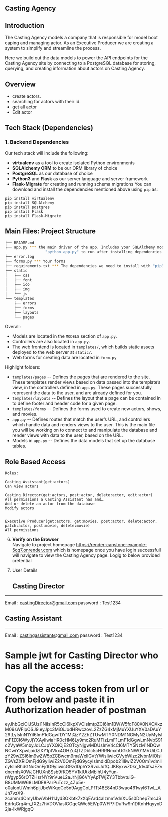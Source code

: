 Casting Agency
-----

## Introduction

The Casting Agency models a company that is responsible for model boot caping and managing actor.
As an Executive Producer  we are creating a system to simplify and streamline the process.

Here we build out the data models to power the API endpoints for the Casting Agency site by connecting to a PostgreSQL database for storing, querying, and creating information about actors on Casting Agency.

## Overview

* create actors.
* searching for actors with their id.
* get all actor
* Edit actor


## Tech Stack (Dependencies)

### 1. Backend Dependencies
Our tech stack will include the following:
 * **virtualenv** as a tool to create isolated Python environments
 * **SQLAlchemy ORM** to be our ORM library of choice
 * **PostgreSQL** as our database of choice
 * **Python3** and **Flask** as our server language and server framework
 * **Flask-Migrate** for creating and running schema migrations
You can download and install the dependencies mentioned above using `pip` as:
```
pip install virtualenv
pip install SQLAlchemy
pip install postgres
pip install Flask
pip install Flask-Migrate
```

## Main Files: Project Structure

  ```sh
  ├── README.md
  ├── app.py *** the main driver of the app. Includes your SQLAlchemy models.
                    "python app.py" to run after installing dependencies
  ├── error.log
  ├── forms.py *** Your forms
  ├── requirements.txt *** The dependencies we need to install with "pip3 install -r requirements.txt"
  ├── static
  │   ├── css 
  │   ├── font
  │   ├── ico
  │   ├── img
  │   └── js
  └── templates
      ├── errors
      ├── forms
      ├── layouts
      └── pages
  ```

Overall:
* Models are located in the `MODELS` section of `app.py`.
* Controllers are also located in `app.py`.
* The web frontend is located in `templates/`, which builds static assets deployed to the web server at `static/`.
* Web forms for creating data are located in `form.py`


Highlight folders:
* `templates/pages` --  Defines the pages that are rendered to the site. These templates render views based on data passed into the template’s view, in the controllers defined in `app.py`. These pages successfully represent the data to the user, and are already defined for you.
* `templates/layouts` --  Defines the layout that a page can be contained in to define footer and header code for a given page.
* `templates/forms` --  Defines the forms used to create new actors, shows, and movies.
* `app.py` --  Defines routes that match the user’s URL, and controllers which handle data and renders views to the user. This is the main file you will be working on to connect to and manipulate the database and render views with data to the user, based on the URL.
* Models in `app.py` --  Defines the data models that set up the database tables.



## Role Based Access
   
```
Roles:

Casting Assistant(get:actors)
Can view actors

Casting Director(get:actors, post:actor, delete:actor, edit:actor)
All permissions a Casting Assistant has and…
Add or delete an actor from the database
Modify actors


Executive Producer(get:actors, get:movies, post:actor, delete:actor, patch:actor, post:movie, delete:movie)
All permissions

```
   
6. **Verify on the Browser**<br>
Navigate to project homepage https://render-capstone-example-5cq7.onrender.com which is homepage once you have login successfull will navigate to view the Casting Agency page.
Logig to below provided cretential

7. User Details
   ##  Casting Director
------------------------------------------------------------
Email : castingDirector@gmail.com 
password : Test1234
   ##  Casting Assistant
------------------------------------------------------------
Email : castingassistant@gmail.com 
password : Test1234


# Sample jwt for Casting Director who has all the access:
# Copy the access token from url or from below and paste it in Authorization header of postman
eyJhbGciOiJSUzI1NiIsInR5cCI6IkpXVCIsImtpZCI6Im1BWW5fdF80X0NXOXkzM09sWFlpOSJ9.eyJpc3MiOiJodHRwczovL2ZzZG4xMjMuYXUuYXV0aDAuY29tLyIsInN1YiI6ImF1dGgwfDY1MjQzY2ZhZTUwMTY0NDM1NGMyN2UyMyIsImF1ZCI6WyJjYXAyIiwiaHR0cHM6Ly9mc2RuMTIzLmF1LmF1dGgwLmNvbS91c2VyaW5mbyJdLCJpYXQiOjE2OTcyNjgwMDUsImV4cCI6MTY5NzM1NDQwNCwiYXpwIjoidzlXY1ptVkx4OHZuQTZDblc5cHRRNmxhUGk5NW01MVUiLCJzY29wZSI6Im9wZW5pZCBwcm9maWxlIGVtYWlsIiwicGVybWlzc2lvbnMiOlsiZGVsZXRlOmFjdG9yIiwiZ2V0OmFjdG9ycyIsImdldDpob21lIiwiZ2V0Om1vdmllcyIsInBhdGNoOmFjdG9yIiwicG9zdDphY3RvciJdfQ.JKByxwZ0kr_fdv4fsJEZvdnernlsX0WJCHUXn8Ssb9fKO5YV1kIUtkMbihU4yYun-rWgyp56rOTZHsrNYr9nVueL2aJrNjG6VYyApTWjZY3TbbvtuiG-B8UMMW68LMDE8ParPuTczz_4Zp5e-o0aIonUWmh6pijJbxWKqoCe5n9AggCoLPfTt48E84nD3wao461wyI6TwL_AJh7vzX9-zcamnr4OmyUbwVbH11Jyd3OKbtk7xXqEArd4alzmmVdnXU5s0Dhep7mcJSEdrlqGrg4m_fX2z7hVDOViasIGGqeQWc5ElVp0WFP7IDuRw9n1DKnhHqyyxD2ja-IkWRjgqQ







